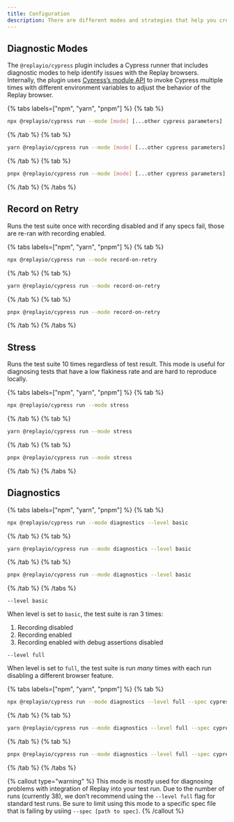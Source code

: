 ```yaml
---
title: Configuration
description: There are different modes and strategies that help you create your recordings more effectively. By default, every test is recorded, but you can choose to create your recordings only when problems appear, saving costs and time.
---
```


## Diagnostic Modes

The `@replayio/cypress` plugin includes a Cypress runner that includes diagnostic modes to help identify issues with the Replay browsers. Internally, the plugin uses [Cypress’s module API](https://docs.cypress.io/guides/guides/module-api) to invoke Cypress multiple times with different environment variables to adjust the behavior of the Replay browser.

{% tabs labels=["npm", "yarn", "pnpm"] %}
{% tab %}
```sh
npx @replayio/cypress run --mode [mode] [...other cypress parameters]
```
{% /tab %}
{% tab %}
```sh
yarn @replayio/cypress run --mode [mode] [...other cypress parameters]
```
{% /tab %}
{% tab %}
```sh
pnpx @replayio/cypress run --mode [mode] [...other cypress parameters]
```
{% /tab %}
{% /tabs %}

## Record on Retry

Runs the test suite once with recording disabled and if any specs fail, those are re-ran with recording enabled.

{% tabs labels=["npm", "yarn", "pnpm"] %}
  {% tab %}
  ```sh
  npx @replayio/cypress run --mode record-on-retry
  ```
  {% /tab %}
  {% tab %}
  ```sh
  yarn @replayio/cypress run --mode record-on-retry
  ```
  {% /tab %}
  {% tab %}
  ```sh
  pnpx @replayio/cypress run --mode record-on-retry
  ```
  {% /tab %}
{% /tabs %}


## Stress
Runs the test suite 10 times regardless of test result. This mode is useful for diagnosing tests that have a low flakiness rate and are hard to reproduce locally.

{% tabs labels=["npm", "yarn", "pnpm"] %}
  {% tab %}
  ```sh
  npx @replayio/cypress run --mode stress
  ```
  {% /tab %}
  {% tab %}
  ```sh
  yarn @replayio/cypress run --mode stress
  ```
  {% /tab %}
  {% tab %}
  ```sh
  pnpx @replayio/cypress run --mode stress
  ```
  {% /tab %}
{% /tabs %}


## Diagnostics

{% tabs labels=["npm", "yarn", "pnpm"] %}
  {% tab %}
  ```sh
  npx @replayio/cypress run --mode diagnostics --level basic
  ```
  {% /tab %}
  {% tab %}
  ```sh
  yarn @replayio/cypress run --mode diagnostics --level basic
  ```
  {% /tab %}
  {% tab %}
  ```sh
  pnpx @replayio/cypress run --mode diagnostics --level basic
  ```
  {% /tab %}
{% /tabs %}

`--level basic`

When level is set to `basic`, the test suite is ran 3 times:

1. Recording disabled
2. Recording enabled
3. Recording enabled with debug assertions disabled

`--level full`

When level is set to `full`, the test suite is run *many* times with each run disabling a different browser feature. 

{% tabs labels=["npm", "yarn", "pnpm"] %}
  {% tab %}
  ```sh
  npx @replayio/cypress run --mode diagnostics --level full --spec cypress/e2e/failing-spec.ts
  ```
  {% /tab %}
  {% tab %}
  ```sh
  yarn @replayio/cypress run --mode diagnostics --level full --spec cypress/e2e/failing-spec.ts
  ```
  {% /tab %}
  {% tab %}
  ```sh
  pnpx @replayio/cypress run --mode diagnostics --level full --spec cypress/e2e/failing-spec.ts
  ```
  {% /tab %}
{% /tabs %}

{% callout type="warning" %}
This mode is mostly used for diagnosing problems with integration of Replay into your test run. Due to the number of runs (currently 38), we don’t recommend using the `--level full` flag for standard test runs. Be sure to limit using this mode to a specific spec file that is failing by usiing `--spec [path to spec]`.
{% /callout %}


